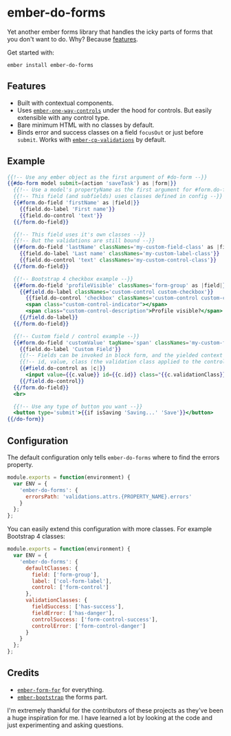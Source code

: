 # ember-do-forms

Yet another ember forms library that handles the icky parts of forms that you don't want to do. Why? Because [features](#features).

Get started with:

  `ember install ember-do-forms`

## Features
* Built with contextual components.
* Uses [`ember-one-way-controls`](https://github.com/DockYard/ember-one-way-controls) under the hood for controls. But easily extensible with any control type.
* Bare minimum HTML with no classes by default.
* Binds error and success classes on a field `focusOut` or just before `submit`. Works with [`ember-cp-validations`](https://github.com/offirgolan/ember-cp-validations) by default.

## Example

```hbs
{{!-- Use any ember object as the first argument of #do-form --}}
{{#do-form model submit=(action 'saveTask') as |form|}}
  {{!-- Use a model's propertyName as the first argument for #form.do-field --}}
  {{!-- This field (and subfields) uses classes defined in config --}}
  {{#form.do-field 'firstName' as |field|}}
    {{field.do-label 'First name'}}
    {{field.do-control 'text'}}
  {{/form.do-field}}

  {{!-- This field uses it's own classes --}}
  {{!-- But the validations are still bound --}}
  {{#form.do-field 'lastName' classNames='my-custom-field-class' as |field|}}
    {{field.do-label 'Last name' classNames='my-custom-label-class'}}
    {{field.do-control 'text' classNames='my-custom-control-class'}}
  {{/form.do-field}}

  {{!-- Bootstrap 4 checkbox example --}}
  {{#form.do-field 'profileVisible' classNames='form-group' as |field|}}
    {{#field.do-label classNames='custom-control custom-checkbox'}}
      {{field.do-control 'checkbox' classNames='custom-control custom-checkbox'}}
      <span class="custom-control-indicator"></span>
      <span class="custom-control-description">Profile visible?</span>
    {{/field.do-label}}
  {{/form.do-field}}

  {{!-- Custom field / control example --}}
  {{#form.do-field 'customValue' tagName='span' classNames='my-custom-field' as |field|}}
    {{field.do-label 'Custom Field'}}
    {{!-- Fields can be invoked in block form, and the yielded context contains: --}}
    {{!-- id, value, class (the validation class applied to the control) --}}
    {{#field.do-control as |c|}}
      <input value={{c.value}} id={{c.id}} class="{{c.validationClass}}">
    {{/field.do-control}}
  {{/form.do-field}}
  <br>

  {{!-- Use any type of button you want --}}
  <button type='submit'>{{if isSaving 'Saving...' 'Save'}}</button>
{{/do-form}}
```

## Configuration

The default configuration only tells `ember-do-forms` where to find the errors property.
```js
module.exports = function(environment) {
  var ENV = {
    'ember-do-forms': {
      errorsPath: 'validations.attrs.{PROPERTY_NAME}.errors'
    }
  };
};
```

You can easily extend this configuration with more classes. For example Bootstrap 4 classes:
```js
module.exports = function(environment) {
  var ENV = {
    'ember-do-forms': {
      defaultClasses: {
        field: ['form-group'],
        label: ['col-form-label'],
        control: ['form-control']
      },
      validationClasses: {
        fieldSuccess: ['has-success'],
        fieldError: ['has-danger'],
        controlSuccess: ['form-control-success'],
        controlError: ['form-control-danger']
      }
    }
  };
};
```

## Credits

* [`ember-form-for`](https://github.com/martndemus/ember-form-for) for everything.
* [`ember-bootstrap`](https://github.com/kaliber5/ember-bootstrap) the forms part.

I'm extremely thankful for the contributors of these projects as they've been a huge inspiration for me. I have learned a lot by looking at the code and just experimenting and asking questions.
